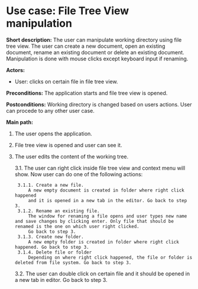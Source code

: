 # Use case: File Tree View manipulation

**Short description:** The user can manipulate working directory using file tree view. The user can create a new document, open an existing document, rename an existing document or delete an existing document. Manipulation is done with mouse clicks except keyboard input if renaming.

**Actors:** 
- User: clicks on certain file in file tree view.

**Preconditions:** The application starts and file tree view is opened.

**Postconditions:** Working directory is changed based on users actions. User can procede to any other user case.

**Main path:**
1. The user opens the application.
2. File tree view is opened and user can see it.
3. The user edits the content of the working tree.

    3.1. The user can right click inside file tree view and context menu will show. Now user can do one of the following actions:
        
        3.1.1. Create a new file. 
            A new empty document is created in folder where right click happened 
            and it is opened in a new tab in the editor. Go back to step 3.
        3.1.2. Rename an existing file.
            The window for renaming a file opens and user types new name and save changes by clicking enter. Only file that should be renamed is the one on which user right clicked. 
            Go back to step 3.
        3.1.3. Create new folder.
            A new empty folder is created in folder where right click happened. Go back to step 3.
        3.1.4. Delete file or folder
            Depending on where right click happened, the file or folder is deleted from file system. Go back to step 3.
    3.2. The user can double click on certain file and it should be opened in a new tab in editor. Go back to step 3.
